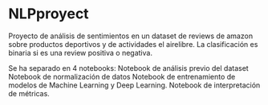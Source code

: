 # NLPproyect

Proyecto de análisis de sentimientos en un dataset de reviews de amazon sobre productos deportivos y de actividades el airelibre. La clasificación es binaria si es una review positiva o negativa.

Se ha separado en 4 notebooks:
Notebook de análisis previo del dataset
Notebook de normalización de datos
Notebook de entrenamiento de modelos de Machine Learning y Deep Learning.
Notebook de interpretación de métricas.

